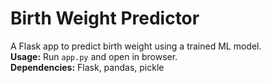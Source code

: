 # Birth Weight Predictor
A Flask app to predict birth weight using a trained ML model.  
**Usage:** Run `app.py` and open in browser.  
**Dependencies:** Flask, pandas, pickle
